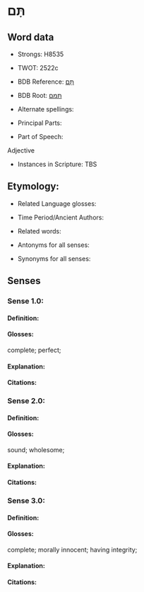 # תָּם

<!-- Status: S2="NeedsEdits" -->
<!-- Lexica used for edits:   -->

## Word data

* Strongs: H8535

* TWOT: 2522c

* BDB Reference: [תָּם](rc://en/bdb/dict/w.az.ad)

* BDB Root: [תמם](rc://en/bdb/dict/w.az.aa)

* Alternate spellings:

* Principal Parts:

* Part of Speech:

Adjective

* Instances in Scripture: TBS

## Etymology:

* Related Language glosses:

* Time Period/Ancient Authors:

* Related words:

* Antonyms for all senses:

* Synonyms for all senses:

## Senses

### Sense 1.0:

#### Definition:

#### Glosses:

complete; perfect; 

#### Explanation:

#### Citations:



### Sense 2.0:

#### Definition:

#### Glosses:

sound; wholesome; 

#### Explanation:

#### Citations:



### Sense 3.0:

#### Definition:

#### Glosses:

complete; morally innocent; having integrity; 

#### Explanation:

#### Citations:



